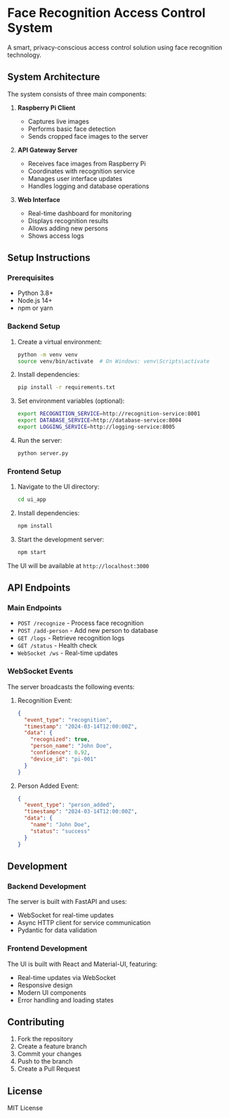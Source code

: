 # Face Recognition Access Control System

A smart, privacy-conscious access control solution using face recognition technology.

## System Architecture

The system consists of three main components:

1. **Raspberry Pi Client**
   - Captures live images
   - Performs basic face detection
   - Sends cropped face images to the server

2. **API Gateway Server**
   - Receives face images from Raspberry Pi
   - Coordinates with recognition service
   - Manages user interface updates
   - Handles logging and database operations

3. **Web Interface**
   - Real-time dashboard for monitoring
   - Displays recognition results
   - Allows adding new persons
   - Shows access logs

## Setup Instructions

### Prerequisites

- Python 3.8+
- Node.js 14+
- npm or yarn

### Backend Setup

1. Create a virtual environment:
   ```bash
   python -m venv venv
   source venv/bin/activate  # On Windows: venv\Scripts\activate
   ```

2. Install dependencies:
   ```bash
   pip install -r requirements.txt
   ```

3. Set environment variables (optional):
   ```bash
   export RECOGNITION_SERVICE=http://recognition-service:8001
   export DATABASE_SERVICE=http://database-service:8004
   export LOGGING_SERVICE=http://logging-service:8005
   ```

4. Run the server:
   ```bash
   python server.py
   ```

### Frontend Setup

1. Navigate to the UI directory:
   ```bash
   cd ui_app
   ```

2. Install dependencies:
   ```bash
   npm install
   ```

3. Start the development server:
   ```bash
   npm start
   ```

The UI will be available at `http://localhost:3000`

## API Endpoints

### Main Endpoints

- `POST /recognize` - Process face recognition
- `POST /add-person` - Add new person to database
- `GET /logs` - Retrieve recognition logs
- `GET /status` - Health check
- `WebSocket /ws` - Real-time updates

### WebSocket Events

The server broadcasts the following events:

1. Recognition Event:
   ```json
   {
     "event_type": "recognition",
     "timestamp": "2024-03-14T12:00:00Z",
     "data": {
       "recognized": true,
       "person_name": "John Doe",
       "confidence": 0.92,
       "device_id": "pi-001"
     }
   }
   ```

2. Person Added Event:
   ```json
   {
     "event_type": "person_added",
     "timestamp": "2024-03-14T12:00:00Z",
     "data": {
       "name": "John Doe",
       "status": "success"
     }
   }
   ```

## Development

### Backend Development

The server is built with FastAPI and uses:
- WebSocket for real-time updates
- Async HTTP client for service communication
- Pydantic for data validation

### Frontend Development

The UI is built with React and Material-UI, featuring:
- Real-time updates via WebSocket
- Responsive design
- Modern UI components
- Error handling and loading states

## Contributing

1. Fork the repository
2. Create a feature branch
3. Commit your changes
4. Push to the branch
5. Create a Pull Request

## License

MIT License 